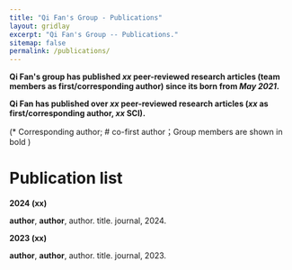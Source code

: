 ```yaml
---
title: "Qi Fan's Group - Publications"
layout: gridlay
excerpt: "Qi Fan's Group -- Publications."
sitemap: false
permalink: /publications/
---
```


**Qi Fan's group has published _xx_ peer-reviewed research articles (team members as first/corresponding author) since its born from _May 2021_.**

**Qi Fan has published over _xx_ peer-reviewed research articles (_xx_ as first/corresponding author, _xx_ SCI).**

(* Corresponding author; # co-first author；Group members are shown in bold )

# Publication list

**2024 (xx)**

**author**, **author**, author. title. journal, 2024.

**2023 (xx)**

**author**, **author**, author. title. journal, 2023.

